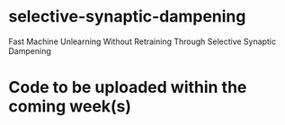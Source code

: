 # selective-synaptic-dampening
Fast Machine Unlearning Without Retraining Through Selective Synaptic Dampening



# Code to be uploaded within the coming week(s)
